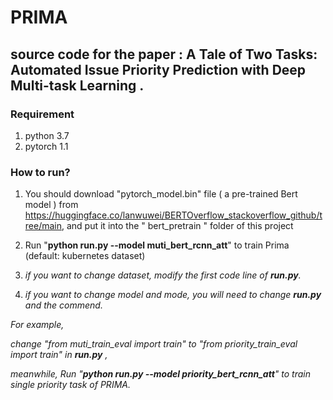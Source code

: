 # PRIMA

## source code for the paper : A Tale of Two Tasks: Automated Issue Priority Prediction with Deep Multi-task Learning .

### Requirement

1. python 3.7  
2. pytorch 1.1

### How to run?

1. You should download "pytorch_model.bin" file ( a pre-trained Bert model )  from https://huggingface.co/lanwuwei/BERTOverflow_stackoverflow_github/tree/main, and put it into the " bert_pretrain " folder of this project

2. Run "**python run.py --model muti_bert_rcnn_att**" to  train  Prima (default: kubernetes dataset)

   

3. *if you want to change dataset,  modify the first code line of **run.py**.*

4.  *if you want to change model and mode, you will need to change  **run.py** and the commend.*

   *For example,* 

   *change  "from muti_train_eval import train" to "from priority_train_eval import train" in  **run.py** ,*

   *meanwhile, Run "**python run.py --model priority_bert_rcnn_att**" to  train  single priority task of PRIMA.* 


